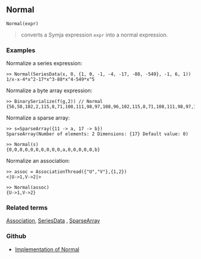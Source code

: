 ## Normal

```
Normal(expr)
```

> converts a Symja expression `expr` into a normal expression.

### Examples

Normalize a series expression:

```
>> Normal(SeriesData(x, 0, {1, 0, -1, -4, -17, -88, -549}, -1, 6, 1))
1/x-x-4*x^2-17*x^3-88*x^4-549*x^5
```

Normalize a byte array expression:

```
>> BinarySerialize(f(g,2)) // Normal
{56,58,102,2,115,8,71,108,111,98,97,108,96,102,115,8,71,108,111,98,97,108,96,103,67,2}
```

Normalize a sparse array:

```
>> s=SparseArray({11 -> a, 17 -> b}) 
SparseArray(Number of elements: 2 Dimensions: {17} Default value: 0)

>> Normal(s) 
{0,0,0,0,0,0,0,0,0,0,a,0,0,0,0,0,b}
```

Normalize an association:

```
>> assoc = AssociationThread({"U","V"},{1,2})
<|U->1,V->2|>
				
>> Normal(assoc)
{U->1,V->2}
```

### Related terms  
[Association](Association.md), [SeriesData](SeriesData.md) , [SparseArray](SparseArray.md) 

### Github

* [Implementation of Normal](https://github.com/axkr/symja_android_library/blob/master/symja_android_library/matheclipse-core/src/main/java/org/matheclipse/core/builtin/SeriesFunctions.java#L995) 
